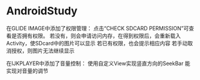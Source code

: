 # AndroidStudy
在GLIDE IMAGE中添加了权限管理：
点击“CHECK SDCARD PERMISSION”可查看是否拥有权限。
若没有，则会申请访问内存，在得到权限后，会重新载入Activity，使SDcard中的图片可以显示
若已有权限，也会提示相应内容
若手动取消授权，则图片无法继续显示

在IJKPLAYER中添加了音量控制：
使用自定义View实现竖直方向的SeekBar
能实现对音量的调节